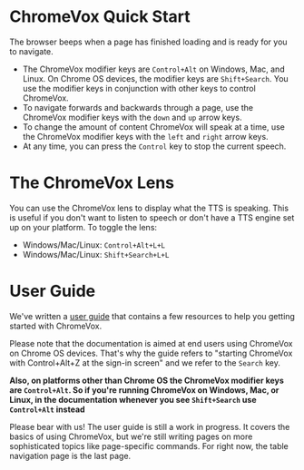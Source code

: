 # ChromeVox Quick Start #
The browser beeps when a page has finished loading and is ready for you to navigate.

  * The ChromeVox modifier keys are `Control+Alt` on Windows, Mac, and Linux. On Chrome OS devices, the modifier keys are `Shift+Search`. You use the modifier keys in conjunction with other keys to control ChromeVox.
  * To navigate forwards and backwards through a page, use the ChromeVox modifier keys with the `down` and `up` arrow keys.
  * To change the amount of content ChromeVox will speak at a time, use the ChromeVox modifier keys with the `left` and `right` arrow keys.
  * At any time, you can press the `Control` key to stop the current speech.

# The ChromeVox Lens #
You can use the ChromeVox lens to display what the TTS is speaking. This is useful if you don't want to listen to speech or don't have a TTS engine set up on your platform. To toggle the lens:
  * Windows/Mac/Linux: `Control+Alt+L+L`
  * Windows/Mac/Linux: `Shift+Search+L+L`

# User Guide #
We've written a [user guide](http://google-axs-chrome.googlecode.com/svn/trunk/chromevox_tutorial/index.html) that contains a few resources to help you getting started with ChromeVox.

Please note that the documentation is aimed at end users using ChromeVox on Chrome OS devices. That's why the guide refers to "starting ChromeVox with Control+Alt+Z at the sign-in screen" and we refer to the `Search` key.

**Also, on platforms other than Chrome OS the ChromeVox modifier keys are `Control+Alt`.  So if you're running ChromeVox on Windows, Mac, or Linux, in the documentation whenever you see `Shift+Search` use `Control+Alt` instead**

Please bear with us!  The user guide is still a work in progress. It covers the basics of using ChromeVox, but we're still writing pages on more sophisticated topics like page-specific commands. For right now, the table navigation page is the last page.